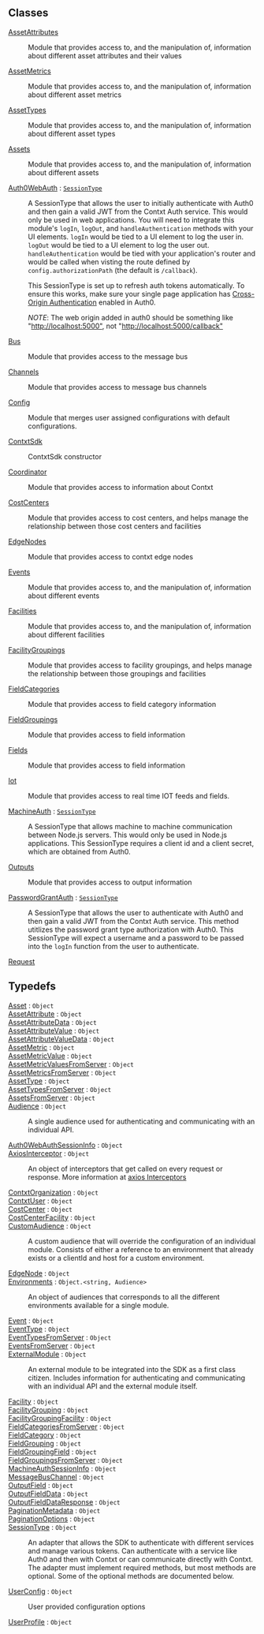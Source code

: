 ## Classes

<dl>
<dt><a href="./AssetAttributes.md">AssetAttributes</a></dt>
<dd><p>Module that provides access to, and the manipulation of, information about
different asset attributes and their values</p>
</dd>
<dt><a href="./AssetMetrics.md">AssetMetrics</a></dt>
<dd><p>Module that provides access to, and the manipulation of, information about different asset metrics</p>
</dd>
<dt><a href="./AssetTypes.md">AssetTypes</a></dt>
<dd><p>Module that provides access to, and the manipulation of, information about different asset types</p>
</dd>
<dt><a href="./Assets.md">Assets</a></dt>
<dd><p>Module that provides access to, and the manipulation of, information about different assets</p>
</dd>
<dt><a href="./Auth0WebAuth.md">Auth0WebAuth</a> : <code><a href="./Typedefs.md#SessionType">SessionType</a></code></dt>
<dd><p>A SessionType that allows the user to initially authenticate with Auth0 and then gain a valid JWT
from the Contxt Auth service. This would only be used in web applications. You will need to
integrate this module&#39;s <code>logIn</code>, <code>logOut</code>, and <code>handleAuthentication</code> methods with your UI
elements. <code>logIn</code> would be tied to a UI element to log the user in. <code>logOut</code> would be tied to a
UI element to log the user out. <code>handleAuthentication</code> would be tied with your application&#39;s
router and would be called when visting the route defined by <code>config.authorizationPath</code> (the
default is <code>/callback</code>).</p>
<p>This SessionType is set up to refresh auth tokens automatically. To ensure this works, make sure
your single page application has <a href="https://auth0.com/docs/cross-origin-authentication#configure-your-application-for-cross-origin-authentication">Cross-Origin Authentication</a>
enabled in Auth0.</p>
<p><em>NOTE</em>: The web origin added in auth0 should be something like
&quot;<a href="http://localhost:5000&quot;">http://localhost:5000&quot;</a>, not &quot;<a href="http://localhost:5000/callback&quot;">http://localhost:5000/callback&quot;</a></p>
</dd>
<dt><a href="./Bus.md">Bus</a></dt>
<dd><p>Module that provides access to the message bus</p>
</dd>
<dt><a href="./Channels.md">Channels</a></dt>
<dd><p>Module that provides access to message bus channels</p>
</dd>
<dt><a href="./Config.md">Config</a></dt>
<dd><p>Module that merges user assigned configurations with default configurations.</p>
</dd>
<dt><a href="./ContxtSdk.md">ContxtSdk</a></dt>
<dd><p>ContxtSdk constructor</p>
</dd>
<dt><a href="./Coordinator.md">Coordinator</a></dt>
<dd><p>Module that provides access to information about Contxt</p>
</dd>
<dt><a href="./CostCenters.md">CostCenters</a></dt>
<dd><p>Module that provides access to cost centers, and helps manage
the relationship between those cost centers and facilities</p>
</dd>
<dt><a href="./EdgeNodes.md">EdgeNodes</a></dt>
<dd><p>Module that provides access to contxt edge nodes</p>
</dd>
<dt><a href="./Events.md">Events</a></dt>
<dd><p>Module that provides access to, and the manipulation
of, information about different events</p>
</dd>
<dt><a href="./Facilities.md">Facilities</a></dt>
<dd><p>Module that provides access to, and the manipulation
of, information about different facilities</p>
</dd>
<dt><a href="./FacilityGroupings.md">FacilityGroupings</a></dt>
<dd><p>Module that provides access to facility groupings, and helps manage
the relationship between those groupings and facilities</p>
</dd>
<dt><a href="./FieldCategories.md">FieldCategories</a></dt>
<dd><p>Module that provides access to field category information</p>
</dd>
<dt><a href="./FieldGroupings.md">FieldGroupings</a></dt>
<dd><p>Module that provides access to field information</p>
</dd>
<dt><a href="./Fields.md">Fields</a></dt>
<dd><p>Module that provides access to field information</p>
</dd>
<dt><a href="./Iot.md">Iot</a></dt>
<dd><p>Module that provides access to real time IOT feeds and fields.</p>
</dd>
<dt><a href="./MachineAuth.md">MachineAuth</a> : <code><a href="./Typedefs.md#SessionType">SessionType</a></code></dt>
<dd><p>A SessionType that allows machine to machine communication between Node.js servers. This would
only be used in Node.js applications. This SessionType requires a client id and a client secret,
which are obtained from Auth0.</p>
</dd>
<dt><a href="./Outputs.md">Outputs</a></dt>
<dd><p>Module that provides access to output information</p>
</dd>
<dt><a href="./PasswordGrantAuth.md">PasswordGrantAuth</a> : <code><a href="./Typedefs.md#SessionType">SessionType</a></code></dt>
<dd><p>A SessionType that allows the user to authenticate with Auth0 and
then gain a valid JWT from the Contxt Auth service. This method
utitlizes the password grant type authorization with Auth0. This
SessionType will expect a username and a password to be passed into
the <code>logIn</code> function from the user to authenticate.</p>
</dd>
<dt><a href="./Request.md">Request</a></dt>
<dd></dd>
</dl>

## Typedefs

<dl>
<dt><a href="./Typedefs.md#Asset">Asset</a> : <code>Object</code></dt>
<dd></dd>
<dt><a href="./Typedefs.md#AssetAttribute">AssetAttribute</a> : <code>Object</code></dt>
<dd></dd>
<dt><a href="./Typedefs.md#AssetAttributeData">AssetAttributeData</a> : <code>Object</code></dt>
<dd></dd>
<dt><a href="./Typedefs.md#AssetAttributeValue">AssetAttributeValue</a> : <code>Object</code></dt>
<dd></dd>
<dt><a href="./Typedefs.md#AssetAttributeValueData">AssetAttributeValueData</a> : <code>Object</code></dt>
<dd></dd>
<dt><a href="./Typedefs.md#AssetMetric">AssetMetric</a> : <code>Object</code></dt>
<dd></dd>
<dt><a href="./Typedefs.md#AssetMetricValue">AssetMetricValue</a> : <code>Object</code></dt>
<dd></dd>
<dt><a href="./Typedefs.md#AssetMetricValuesFromServer">AssetMetricValuesFromServer</a> : <code>Object</code></dt>
<dd></dd>
<dt><a href="./Typedefs.md#AssetMetricsFromServer">AssetMetricsFromServer</a> : <code>Object</code></dt>
<dd></dd>
<dt><a href="./Typedefs.md#AssetType">AssetType</a> : <code>Object</code></dt>
<dd></dd>
<dt><a href="./Typedefs.md#AssetTypesFromServer">AssetTypesFromServer</a> : <code>Object</code></dt>
<dd></dd>
<dt><a href="./Typedefs.md#AssetsFromServer">AssetsFromServer</a> : <code>Object</code></dt>
<dd></dd>
<dt><a href="./Typedefs.md#Audience">Audience</a> : <code>Object</code></dt>
<dd><p>A single audience used for authenticating and communicating with an individual API.</p>
</dd>
<dt><a href="./Typedefs.md#Auth0WebAuthSessionInfo">Auth0WebAuthSessionInfo</a> : <code>Object</code></dt>
<dd></dd>
<dt><a href="./Typedefs.md#AxiosInterceptor">AxiosInterceptor</a> : <code>Object</code></dt>
<dd><p>An object of interceptors that get called on every request or response.
More information at <a href="https://github.com/axios/axios#interceptors">axios Interceptors</a></p>
</dd>
<dt><a href="./Typedefs.md#ContxtOrganization">ContxtOrganization</a> : <code>Object</code></dt>
<dd></dd>
<dt><a href="./Typedefs.md#ContxtUser">ContxtUser</a> : <code>Object</code></dt>
<dd></dd>
<dt><a href="./Typedefs.md#CostCenter">CostCenter</a> : <code>Object</code></dt>
<dd></dd>
<dt><a href="./Typedefs.md#CostCenterFacility">CostCenterFacility</a> : <code>Object</code></dt>
<dd></dd>
<dt><a href="./Typedefs.md#CustomAudience">CustomAudience</a> : <code>Object</code></dt>
<dd><p>A custom audience that will override the configuration of an individual module. Consists of
either a reference to an environment that already exists or a clientId and host for a
custom environment.</p>
</dd>
<dt><a href="./Typedefs.md#EdgeNode">EdgeNode</a> : <code>Object</code></dt>
<dd></dd>
<dt><a href="./Typedefs.md#Environments">Environments</a> : <code>Object.&lt;string, Audience&gt;</code></dt>
<dd><p>An object of audiences that corresponds to all the different environments available for a
single module.</p>
</dd>
<dt><a href="./Typedefs.md#Event">Event</a> : <code>Object</code></dt>
<dd></dd>
<dt><a href="./Typedefs.md#EventType">EventType</a> : <code>Object</code></dt>
<dd></dd>
<dt><a href="./Typedefs.md#EventTypesFromServer">EventTypesFromServer</a> : <code>Object</code></dt>
<dd></dd>
<dt><a href="./Typedefs.md#EventsFromServer">EventsFromServer</a> : <code>Object</code></dt>
<dd></dd>
<dt><a href="./Typedefs.md#ExternalModule">ExternalModule</a> : <code>Object</code></dt>
<dd><p>An external module to be integrated into the SDK as a first class citizen. Includes information
for authenticating and communicating with an individual API and the external module itself.</p>
</dd>
<dt><a href="./Typedefs.md#Facility">Facility</a> : <code>Object</code></dt>
<dd></dd>
<dt><a href="./Typedefs.md#FacilityGrouping">FacilityGrouping</a> : <code>Object</code></dt>
<dd></dd>
<dt><a href="./Typedefs.md#FacilityGroupingFacility">FacilityGroupingFacility</a> : <code>Object</code></dt>
<dd></dd>
<dt><a href="./Typedefs.md#FieldCategoriesFromServer">FieldCategoriesFromServer</a> : <code>Object</code></dt>
<dd></dd>
<dt><a href="./Typedefs.md#FieldCategory">FieldCategory</a> : <code>Object</code></dt>
<dd></dd>
<dt><a href="./Typedefs.md#FieldGrouping">FieldGrouping</a> : <code>Object</code></dt>
<dd></dd>
<dt><a href="./Typedefs.md#FieldGroupingField">FieldGroupingField</a> : <code>Object</code></dt>
<dd></dd>
<dt><a href="./Typedefs.md#FieldGroupingsFromServer">FieldGroupingsFromServer</a> : <code>Object</code></dt>
<dd></dd>
<dt><a href="./Typedefs.md#MachineAuthSessionInfo">MachineAuthSessionInfo</a> : <code>Object</code></dt>
<dd></dd>
<dt><a href="./Typedefs.md#MessageBusChannel">MessageBusChannel</a> : <code>Object</code></dt>
<dd></dd>
<dt><a href="./Typedefs.md#OutputField">OutputField</a> : <code>Object</code></dt>
<dd></dd>
<dt><a href="./Typedefs.md#OutputFieldData">OutputFieldData</a> : <code>Object</code></dt>
<dd></dd>
<dt><a href="./Typedefs.md#OutputFieldDataResponse">OutputFieldDataResponse</a> : <code>Object</code></dt>
<dd></dd>
<dt><a href="./Typedefs.md#PaginationMetadata">PaginationMetadata</a> : <code>Object</code></dt>
<dd></dd>
<dt><a href="./Typedefs.md#PaginationOptions">PaginationOptions</a> : <code>Object</code></dt>
<dd></dd>
<dt><a href="./Typedefs.md#SessionType">SessionType</a> : <code>Object</code></dt>
<dd><p>An adapter that allows the SDK to authenticate with different services and manage various tokens.
Can authenticate with a service like Auth0 and then with Contxt or can communicate directly
with Contxt. The adapter must implement required methods, but most methods are optional. Some of
the optional methods are documented below.</p>
</dd>
<dt><a href="./Typedefs.md#UserConfig">UserConfig</a> : <code>Object</code></dt>
<dd><p>User provided configuration options</p>
</dd>
<dt><a href="./Typedefs.md#UserProfile">UserProfile</a> : <code>Object</code></dt>
<dd></dd>
</dl>

